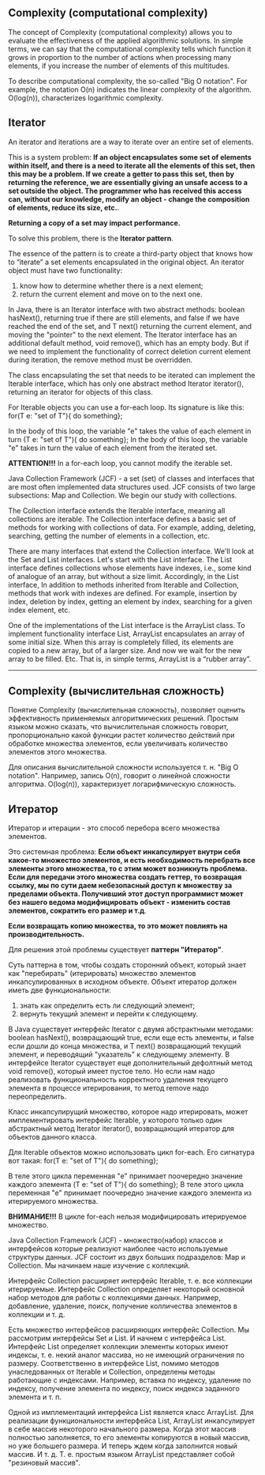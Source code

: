 
## Complexity (computational complexity)

The concept of Complexity (computational complexity) allows you to evaluate the effectiveness of the applied algorithmic solutions.
In simple terms, we can say that the computational complexity tells which function it grows in proportion to
the number of actions when processing many elements, if you increase the number of elements of this
multitudes.

To describe computational complexity, the so-called "Big O notation".
For example, the notation O(n) indicates the linear complexity of the algorithm.
O(log(n)), characterizes logarithmic complexity.


## Iterator

An iterator and iterations are a way to iterate over an entire set of elements.

This is a system problem:
**If an object encapsulates some set of elements within itself, and there is a need to iterate
all the elements of this set, then this may be a problem.
If we create a getter to pass this set, then by returning the reference, we are essentially giving an unsafe
access to a set outside the object. The programmer who has received this access can, without our knowledge,
modify an object - change the composition of elements, reduce its size, etc.**.

**Returning a copy of a set may impact performance.**

To solve this problem, there is the **Iterator pattern**.

The essence of the pattern is to create a third-party object that knows how to “iterate” a set
elements encapsulated in the original object.
An iterator object must have two functionality:
1) know how to determine whether there is a next element;
2) return the current element and move on to the next one.

In Java, there is an Iterator<T> interface with two abstract methods: boolean hasNext(),
returning true if there are still elements, and false if we have reached the end of the set, and T next()
returning the current element, and moving the "pointer" to the next element.
The Iterator interface has an additional default method, void remove(),
which has an empty body. But if we need to implement the functionality of correct deletion
current element during iteration, the remove method must be overridden.

The class encapsulating the set that needs to be iterated can implement the Iterable<T> interface,
which has only one abstract method Iterator<T> iterator(), returning an iterator for objects
of this class.

For Iterable objects you can use a for-each loop. Its signature is like this:
for(T e: "set of T"){
do something};

In the body of this loop, the variable "e" takes the value of each element in turn
(T e: "set of T"){
do something};
In the body of this loop, the variable "e" takes in turn the value of each element from the iterated set.

**ATTENTION!!!**
In a for-each loop, you cannot modify the iterable set.


Java Collection Framework (JCF) - a set (set) of classes and interfaces that are most often implemented
data structures used. JCF consists of two large subsections: Map and Collection.
We begin our study with collections.

The Collection interface extends the Iterable interface, meaning all collections are iterable.
The Collection interface defines a basic set of methods for working with collections of data.
For example, adding, deleting, searching, getting the number of elements in a collection, etc.

There are many interfaces that extend the Collection interface. We'll look at the Set and List interfaces.
Let's start with the List interface. The List interface defines collections whose elements have indexes,
i.e., some kind of analogue of an array, but without a size limit. Accordingly, in the List interface,
In addition to methods inherited from Iterable and Collection, methods that work with indexes are defined.
For example, insertion by index, deletion by index, getting an element by index, searching for a given index
element, etc.

One of the implementations of the List interface is the ArrayList class. To implement functionality
interface List, ArrayList encapsulates an array of some initial size. When this array
is completely filled, its elements are copied to a new array, but of a larger size.
And now we wait for the new array to be filled. Etc.
That is, in simple terms, ArrayList is a “rubber array”.

-------------------------------

## Complexity (вычислительная сложность)

Понятие Complexity (вычислительная сложность), позволяет оценить эффективность применяемых алгоритмических решений.
Простым языком можно сказать, что вычислительная сложность говорит, пропорционально какой функции растет
количество действий при обработке множества элементов, если увеличивать количество элементов этого
множества.

Для описания вычислительной сложности используется т. н. "Big O notation".
Например, запись O(n), говорит о линейной сложности алгоритма.
O(log(n)), характеризует логарифмическую сложность.


## Итератор

Итератор и итерации - это способ перебора всего множества элементов.

Это системная проблема:
**Если объект инкапсулирует внутри себя какое-то множество элементов, и есть необходимость перебрать
все элементы этого множества, то с этим может возникнуть проблема.
Если для передачи этого множества создать геттер, то возвращая ссылку, мы по сути даем небезопасный
доступ к множеству за пределами объекта. Получивший этот доступ программист может без нашего ведома
модифицировать объект - изменить состав элементов, сократить его размер и т.д**.

**Если возвращать копию множества, то это может повлиять на производительность.**

Для решения этой проблемы существует **паттерн "Итератор"**.

Суть паттерна в том, чтобы создать сторонний объект, который знает как "перебирать" (итерировать) множество
элементов инкапсулированных в исходном объекте.
Объект итератор должен иметь две функциональности:
1) знать как определить есть ли следующий элемент;
2) вернуть текущий элемент и перейти к следующему.

В Java существует интерфейс Iterator<T> с двумя абстрактными методами: boolean hasNext(),
возвращающий true, если еще есть элементы, и false если дошли до конца множества, и T next()
возвращающий текущий элемент, и переводящий "указатель" к следующему элементу.
В интерфейсе Iterator существует еще дополнительный дефолтный метод void remove(),
который имеет пустое тело. Но если нам надо реализовать функциональность корректного удаления
текущего элемента в процессе итерирования, то метод remove надо переопределить.

Класс инкапсулирущий множество, которое надо итерировать, может имплементировать интерфейс Iterable<T>,
у которого только один абстрактный метод Iterator<T> iterator(), возвращающий итератор для объектов
данного класса.

Для Iterable объектов можно использовать цикл for-each. Его сигнатура вот такая:
for(T e: "set of T"){
do something};

В теле этого цикла переменная "e" принимает поочередно значение каждого элемента
(T e: "set of T"){
do something};
В теле этого цикла переменная "e" принимает поочередно значение каждого элемента из итерируемого множества.

**ВНИМАНИЕ!!!**
В цикле for-each нельзя модифицировать итерируемое множество.


Java Collection Framework (JCF) - множество(набор) классов и интерфейсов которые реализуют наиболее часто
используемые структуры данных. JCF состоит из двух больших подразделов: Map и Collection.
Мы начинаем наше изучение с коллекций.

Интерфейс Collection расширяет интерфейс Iterable, т. е. все коллекции итерируемые.
Интерфейс Collection определяет некоторый основной набор методов для работы с коллекциями данных.
Например, добавление, удаление, поиск, получение колличества элементов в коллекции и т. д.

Есть множество интерфейсов расширяющих интерфейс Collection. Мы рассмотрим интерфейсы Set и List.
И начнем с интерфейса List. Интерфейс List определяет коллекции элементы которых имеют индексы,
т. е. некий аналог массива, но не имеющий ограничения по размеру. Соответственно в интерфейсе List,
помимо методов унаследованных от Iterable и Collection, определены методы работающие с индексами.
Например, вставка по индексу, удаление по индексу, получение элемента по индексу, поиск индекса заданного
элемента и т. п.

Одной из имплементаций интерфейса List является класс ArrayList. Для реализации функциональности
интерфейса List, ArrayList инкапсулирует в себе массив некоторого начального размера. Когда этот массив
полностью заполняется, то его элементы копируются в новый массив, но уже большего размера.
И теперь ждем когда заполнится новый массив. И т. д.
Т. е. простым языком ArrayList представляет собой "резиновый массив".
